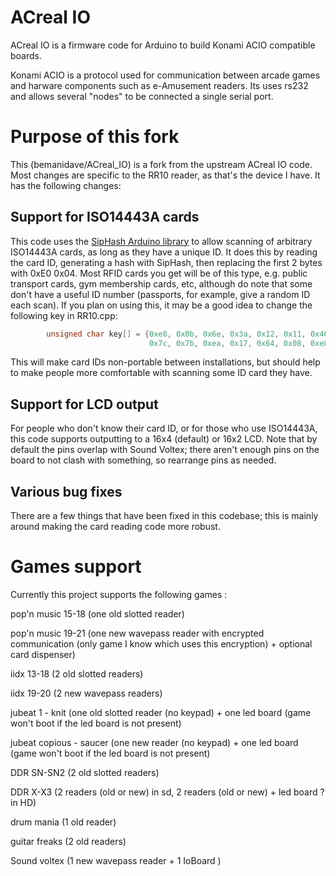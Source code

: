 ACreal IO
========
ACreal IO is a firmware code for Arduino to build Konami ACIO compatible boards.

Konami ACIO is a protocol used for communication between arcade games and harware components such as e-Amusement readers.
Its uses rs232 and allows several "nodes" to be connected a single serial port.

Purpose of this fork
====================
This (bemanidave/ACreal_IO) is a fork from the upstream ACreal IO code. Most changes are specific to the RR10 reader, as that's the device I have. It has the following changes:

Support for ISO14443A cards
---------------------------

This code uses the [SipHash Arduino library](http://www.forward.com.au/pfod/SipHashLibrary/) to allow scanning of arbitrary ISO14443A cards, as long as they have a unique ID. It does this by reading the card ID, generating a hash with SipHash, then replacing the first 2 bytes with 0xE0 0x04. Most RFID cards you get will be of this type, e.g. public transport cards, gym membership cards, etc, although do note that some don't have a useful ID number (passports, for example, give a random ID each scan). If you plan on using this, it may be a good idea to change the following key in RR10.cpp:

``` c
        unsigned char key[] = {0xe8, 0x0b, 0x6e, 0x3a, 0x12, 0x11, 0x40, 0x57,
                               0x7c, 0x7b, 0xea, 0x17, 0x64, 0x08, 0xe8, 0x6e};
```

This will make card IDs non-portable between installations, but should help to make people more comfortable with scanning some ID card they have.

Support for LCD output
----------------------
For people who don't know their card ID, or for those who use ISO14443A, this code supports outputting to a 16x4 (default) or 16x2 LCD. Note that by default the pins overlap with Sound Voltex; there aren't enough pins on the board to not clash with something, so rearrange pins as needed.

Various bug fixes
-----------------
There are a few things that have been fixed in this codebase; this is mainly around making the card reading code more robust.


Games support
=============
Currently this project supports the following games :

pop'n music 15-18 (one old slotted reader)

pop'n music 19-21 (one new wavepass reader with encrypted communication (only game I know which uses this encryption) + optional card dispenser)

iidx 13-18 (2 old slotted readers)

iidx 19-20 (2 new wavepass readers)

jubeat 1 - knit (one old slotted reader (no keypad) + one led board (game won't boot if the led board is not present) 

jubeat copious - saucer (one new reader (no keypad) + one led board (game won't boot if the led board is not present) 

DDR SN-SN2 (2 old slotted readers)

DDR X-X3 (2 readers (old or new) in sd, 2 readers (old or new) + led board ? in HD)

drum mania (1 old reader)

guitar freaks (2 old readers)

Sound voltex (1 new wavepass reader + 1 IoBoard )
